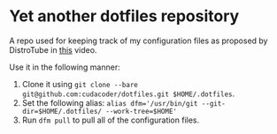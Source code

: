 # Yet another dotfiles repository

A repo used for keeping track of my configuration files as proposed by DistroTube in [this](https://www.youtube.com/watch?v=tBoLDpTWVOM) video.

Use it in the following manner:
1. Clone it using `git clone --bare git@github.com:cudacoder/dotfiles.git $HOME/.dotfiles`.
1. Set the following alias: `alias dfm='/usr/bin/git --git-dir=$HOME/.dotfiles/ --work-tree=$HOME'`
1. Run `dfm pull` to pull all of the configuration files.
